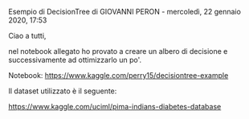 Esempio di DecisionTree
di GIOVANNI PERON - mercoledì, 22 gennaio 2020, 17:53
 
Ciao a tutti,

nel notebook allegato ho provato a creare un albero di decisione e successivamente ad ottimizzarlo un po'.

Notebook: https://www.kaggle.com/perry15/decisiontree-example

Il dataset utilizzato è il seguente:

https://www.kaggle.com/uciml/pima-indians-diabetes-database